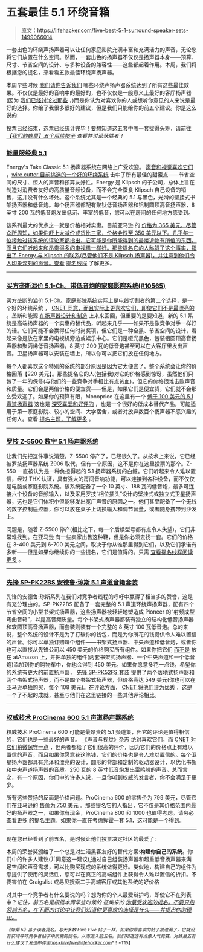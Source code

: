 # 五套最佳 5.1 环绕音箱

> 原文：<https://lifehacker.com/five-best-5-1-surround-speaker-sets-1499066014>

一套出色的环绕声扬声器可以让任何家庭影院充满丰富和充满活力的声音，无论您将它们放置在什么空间。然而，一套出色的扬声器不仅仅是扬声器本身——预算、尺寸、节省空间的设计、与多种设备的兼容性——这些都起着作用。本周，我们将根据您的提名，来看看五款最佳环绕声扬声器。



本周早些时候 [我们请你告诉我们](https://lifehacker.com/whats-the-best-5-1-surround-speaker-system-1497892938) 哪些环绕声扬声器系统达到了所有这些最佳效果。不仅仅是最好的音响中的最好的，也不仅仅是一般意义上最好的客厅扬声器(因为 [我们已经讨论过那些](http://lifehacker.com/five-best-living-room-speaker-sets-5977261) ，)而是你认为对喜欢你的人或想听你意见的人来说是最好的选择。你给了我很多很好的建议，但是我们只能给你的前五个建议。你是这么说的:

投票已经结束，选票已经统计完毕！要想知道这五套中哪一套拔得头筹，请前往 [*【我们的蜂巢】五个后续帖子*](https://lifehacker.com/most-popular-5-1-surround-speaker-set-logitech-z-5500-1501392334) *查看并讨论获胜者！*

### [能量服经典 5.1](http://www.energy-speakers.com/home-theater-systems/?sku=TK-CLASSI-5-1)

Energy's Take Classic 5.1 扬声器系统在网络上广受欢迎。 [声音和视觉喜欢它们](http://www.soundandvision.com/compactspeakers/608energy/) ，[wire cutter 目前挑选的一个好的环绕系统](http://reviews.cnet.com/surround-speaker-systems/energy-take-classic-5/4505-7868_7-33310963.html?tag=rb_content;contentBody#reviewPage1%3ECNET%20adores%20them%3C/a%3E.%20They%27re%20also%20%3CA%20href=) 击中了所有最佳的甜蜜点——节省空间的尺寸、惊人的声音和预算友好性。Energy 是 Klipsch 的子公司，总体上旨在制造对消费者友好的高质量音频设备，而不会完全蚕食 Klipsch 自己设备的销售，这并没有什么坏处。这个系统尤其是一个经典的 5.1 与黑色，光滑的壁挂式书架扬声器和低音炮。每个扬声器都配有聚钛低音扬声器和铝制圆顶高音扬声器，8 英寸 200 瓦的低音炮发出低沉、丰富的低音，您可以在房间的任何地方感受到。

该系列最大的优点之一就是价格相对实惠。目前亚马逊 的 [价格为 365 美元，尽管众所周知，如果你赶上大减价或货比三家，价格会跌至 350 美元以下。几乎每一位接触过该系统的评论家都指出，它可能是你所能得到的最接近物有所值的东西，而且它们听起来和昂贵得多的电视机一样好。那些提名它的人称赞了这个事实，指出了 Energy 与 Klipsch 的联系(尽管他们不是 Klipsch 扬声器)，并注意到他们令人印象深刻的声音。查看](http://www.amazon.com/gp/product/B001202C44?asc_campaign=InlineText&asc_refurl=https://lifehacker.com/five-best-5-1-surround-speaker-sets-1499066014&asc_source=&tag=kinjalifehackerlink-20) [提名线程](https://lifehacker.com/vote-energy-take-classic-5-1-why-affordable-sleek-an-1498062895) 了解更多。

* * *

### [买方垄断溢价 5.1-Ch。带低音炮的家庭影院系统(#10565)](http://www.monoprice.com/Product?c_id=109&cp_id=10906&cs_id=1090601&p_id=10565&seq=1&format=2)

买方垄断的溢价 5.1-Ch。家庭影院系统实际上是电线切割者的第二个选择，是一个好的环绕系统 ， [CNET 同意，而且实际上更喜欢它们，即使它们不是最漂亮的](http://reviews.cnet.com/surround-speaker-systems/monoprice-10565/4505-7868_7-35826981.html) 。垄断和能源 [在扬声器设计和制造](http://news.cnet.com/8301-13578_3-57583930-38/klipsch-monoprice-settle-patent-dispute-over-speakers/) 上来来回回，但重要的是要知道，新的 5.1 系统是高端扬声器的一个实惠的替代品，听起来几乎——如果不是像竞争对手一样好的话。它们可能不会赢得任何时尚奖项，但它们是一种全黑、节省空间的设计，看起来像是放在家里的电视机旁边或娱乐中心。它们是哑光黑色，包装铝圆顶高音扬声器和聚丙烯低音扬声器，8 英寸 200 瓦的低音炮甚至可以在大客厅里发出声音。卫星扬声器可以安装在墙上，所以你可以把它们放在任何地方。

每个人都喜欢这个特别的系统的部分原因是因为它太便宜了。整个系统会让你的价格回落【220 美元】。那些提名它的人(包括我)对它的价格感到惊讶，虽然他们只包了一年的保修(与他们的一些竞争对手相比有点贫血)，但它的价格很难击败声音和质量。它们会是两倍价格的便宜货——但是，如果它们是便宜货，它们就不会那么受欢迎了。如果你的预算有限，Monoprice 在这里有一个 [低于 100 美元的 5.1 声道扬声器](http://www.monoprice.com/Product?c_id=109&cp_id=10906&cs_id=1090601&p_id=8247&seq=1&format=2) 这也是 [深受喜爱和好评的](http://reviews.cnet.com/8301-33199_7-20124673-221/monoprice-8247-review-$84-for-a-good-enough-5.1-speaker-system/) ，也是一个很好的低成本替代产品，可能适用于第一家庭影院、较小的空间、大学宿舍，或者对放弃数百个扬声器不感兴趣的任何人。查看 [提名主题，了解更多](https://lifehacker.com/vote-monoprice-premium-5-1-ch-home-theater-system-wit-1497897662) 。

* * *

### [罗技 Z-5500 数字 5.1 扬声器系统](http://www.logitech.com/en-us/support/224)

让我们先把这件事说清楚。Z-5500 停产了，已经很久了。从技术上来说，它已经被罗技扬声器系统 Z906 取代，但有一个原因，这不是你在这里投票的那个。Z-550 一直被认为是一种负担得起的 5.1 扬声器系统的白鲸。它们听起来令人难以置信，经过 THX 认证，具有强大的房间音响功能，可以连接到各种设备，而不仅仅是电脑或家庭影院系统。该系统配备了一个 10 英寸、188 瓦的低音炮，最多可连接六个设备的音频输入，以及采用罗技“相位插头”设计的壁挂式或独立式卫星扬声器，这也是它们体积小但能够发出宽广声音的原因之一。他们甚至配备了一个无线的数字控制遥控器，你可以放在桌子上切换输入和调节音量，或者随身携带到沙发上。

问题是，随着 Z-5500 停产(相比之下，每一个后续型号都有点令人失望)，它们非常难找到。在亚马逊 有一些卖家出售这种鞋，但是你必须去找一套。它们的价格在 3-400 美元到 6-700 美元之间，取决于你从谁那里得到它们，以及它们承诺有多新——但是如果你继续你的一些提名，它们是值得的。只需 [查看提名线程阅读更多](https://lifehacker.com/if-you-can-find-the-the-logitech-z-5500-is-still-the-be-1498045333) 。

* * *

### [先锋 SP-PK22BS 安德鲁·琼斯 5.1 声道音箱套装](http://www.pioneerelectronics.com/PUSA/Home/Home-Theater-Systems/Speaker-Packages/SP-PK22BS)

先锋的安德鲁·琼斯系列在我们对竞争者线程的呼吁中赢得了相当多的赞誉，这是有充分理由的。SP-PK22BS 配备了一套完整的 5.1 声道环绕声扬声器，配有四个节省空间的小型书架式扬声器，这些扬声器被轻轻地塑造成 Pioneer 的“射频成型弯曲音箱”，以提高音频质量。每个书架式扬声器都装有独立的结构化低音扬声器和软圆顶高音扬声器，而套装则装有一个完整的 8 英寸 100 瓦低音炮。总的来说，整个系统的设计不是为了打破你的钱包，而是为你所花的钱提供令人难以置信的声音。你可以单独订购每个组件——书架式扬声器、中央声道和低音炮，或者你也可以直接从先锋公司以 450 美元的价格购买所有组件。如果你把它们 [而不是](http://www.amazon.com/Pioneer-SP-BS22-LR-Designed-Bookshelf-Loudspeakers/dp/B008NCD2LG?asc_campaign=InlineText&asc_refurl=https://lifehacker.com/five-best-5-1-surround-speaker-sets-1499066014&asc_source=&tag=kinjalifehackerlink-20) 放在 atAmazon 上，并把单独的组件(两套书架式扬声器、一个中央声道和一个低音炮)添加到你的购物车中，你也会得到 450 美元。如果你愿意多花一点钱，希望你的系统有更大的前置扬声器， [先锋 SP-PK52FS 套装](http://www.pioneerelectronics.com/PUSA/Home/Home-Theater-Systems/Speaker-Packages/SP-PK52FS) 提供了两个落地式扬声器和两个书架式扬声器，而不是四个书架式扬声器，但价格高达 549 美元(你也可以在亚马逊单独购买，每个 108 美元)。在评论方面， [CNET 将他们评为优秀](http://reviews.cnet.com/surround-speaker-systems/pioneer-sp-pk52fs/4505-7868_7-35477425.html) ，这是一个了不起的成就，甚至与他们在这里链接的一些其他评论相比。

* * *

### [权威技术 ProCinema 600 5.1 声道扬声器系统](http://www.definitivetech.com/products/procinema-600-system)

权威技术 ProCinema 600 可能是最昂贵的 5.1 频道集，但它的评论是值得相信的，它们也是一些最好的声音。 [《声音与视觉》杂志](http://www.soundandvision.com/content/definitive-technology-procinema-600-speaker-system) 绝对喜欢它们，而 [CNET 对它们稍微保守一点](http://reviews.cnet.com/surround-speaker-systems/definitive-technology-procinema-600/4505-7868_7-32903749.html) ，但两者都给了它们很高的评价，因为它们的价格点上有难以置信的声音，而且如果你愿意花这笔钱，它们的价格也是令人难以置信的。每个卫星扬声器都具有光泽和漂亮的设计，圆形的背部和定制的驱动器设计，以优化书架和中央声道扬声器的音质。250 瓦的 8 英寸低音炮发出雷鸣般的声音。总而言之，有一个原因，你们中的许多人说，一旦你听到权威的发言者，你不会满足于更少。

所有这些赞扬的反面是价格问题。ProCinema 600 的零售价为 799 美元，尽管它们在亚马逊的 [售价为 750 美元](http://www.amazon.com/Definitive-Technology-ProCinema-Speaker-System/dp/B000TDENA6/?asc_campaign=InlineText&asc_refurl=https://lifehacker.com/five-best-5-1-surround-speaker-sets-1499066014&asc_source=&tag=kinjalifehackerlink-20) 。那些提名它的人指出，它不仅是其价格范围内最好的扬声器之一，如果你有现金，ProCinema 800 和 1000 也值得考虑。请务必 [查看更多](https://lifehacker.com/1498057270) 的提名主题。如果你一直在考虑挥霍一套 5.1，这可能是一个得到。

* * *

现在您已经看到了前五名，是时候让他们投票决定社区的最爱了:

本周的荣誉奖颁给了一个总是对生活黑客友好的替代方案:**构建你自己的系统**。你们中的许多人建议(并同意这一建议),通过自己组装扬声器和超重低音扬声器来满足空间和声音需求，可以比购买现成的系统做得更好。类似地，构建自己的组件为您提供了使用的灵活性，您可以在真正的高端组件上获得令人难以置信的折扣。不要害怕在 Craigslist 或易贝搜索二手高端客厅或其他系统的好价格

对其中一个竞争者有什么要说的吗？想为你的个人最爱辩护吗，即使它不在列表中？*记住，前五名是根据本周早些时候的* *征集来的* [*你最受欢迎的提名。不要只抱怨前五名，在下面的讨论中让我们知道你更喜欢的选择是什么——并提出你的理由。*](https://lifehacker.com/whats-the-best-5-1-surround-speaker-system-1497892938)

<small>*《蜂巢 5》基于读者提名。与大多数 Hive Five 帖子一样，如果你最喜欢的帖子被遗漏了，它就没有获得呼吁竞争者帖子中所需的提名，从而进入前五名。我们知道这有点像人气竞赛。对蜂巢五有什么建议？发送邮件至*</small>[<small>*tips+hivefive@lifehacker.com*</small>](mailto:tips+hivefive@lifehacker.com)<small>*！*T15】</small>